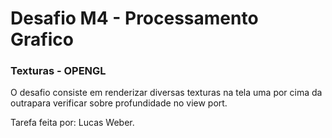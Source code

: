 # Desafio M4 - Processamento Grafico

### Texturas - OPENGL

O desafio consiste em renderizar diversas texturas na tela uma por cima da outrapara verificar sobre profundidade no view port.

Tarefa feita por: Lucas Weber.
